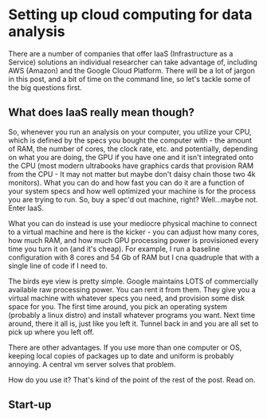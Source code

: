 # Setting up cloud computing for data analysis

There are a number of companies that offer IaaS (Infrastructure as a Service) solutions an individual researcher can take advantage of, including AWS (Amazon) and the Google Cloud Platform. There will be a lot of jargon in this post, and a bit of time on the command line, so let's tackle some of the big questions first.

## What does IaaS really mean though?
So, whenever you run an analysis on your computer, you utilize your CPU, which is defined by the specs you bought the computer with - the amount of RAM, the number of cores, the clock rate, etc. and potentially, depending on what you are doing, the GPU if you have one and it isn't integrated onto the CPU (most modern ultrabooks have graphics cards that provision RAM from the CPU - It may not matter but maybe don't daisy chain those two 4k monitors). What you can do and how fast you can do it are a function of your system specs and how well optimized your machine is for the process you are trying to run. So, buy a spec'd out machine, right? Well...maybe not. Enter IaaS.

What you can do instead is use your mediocre physical machine to connect to a virtual machine and here is the kicker - you can adjust how many cores, how much RAM, and how much GPU processing power is provisioned every time you turn it on (and it's cheap). For example, I run a baseline configuration with 8 cores and 54 Gb of RAM but I cna quadruple that with a single line of code if I need to.

The birds eye view is pretty simple. Google maintains LOTS of commercially available raw processing power. You can rent it from them. They give you a virtual machine with whatever specs you need, and provision some disk space for you. The first time around, you pick an operating system (probably a linux distro) and install whatever programs you want. Next time around, there it all is, just like you left it. Tunnel back in and you are all set to pick up where you left off.

There are other advantages. If you use more than one computer or OS, keeping local copies of packages up to date and uniform is probably annoying. A central vm server solves that problem.

How do you use it?
That's kind of the point of the rest of the post. Read on.

## Start-up
